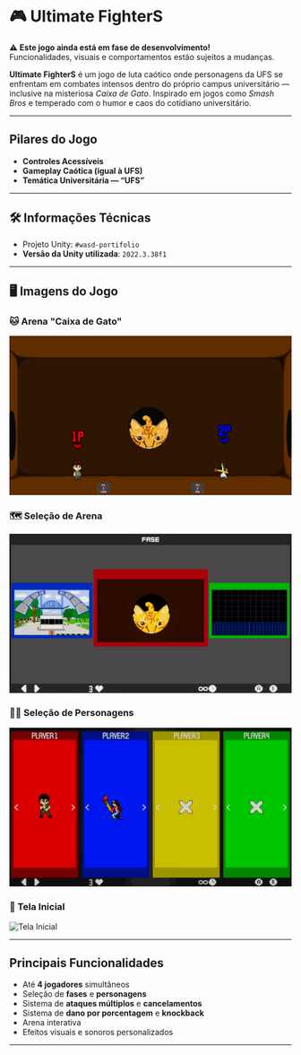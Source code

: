 # 🎮 Ultimate FighterS

⚠️ **Este jogo ainda está em fase de desenvolvimento!**  
Funcionalidades, visuais e comportamentos estão sujeitos a mudanças.

**Ultimate FighterS** é um jogo de luta caótico onde personagens da UFS se enfrentam em combates intensos dentro do próprio campus universitário — inclusive na misteriosa *Caixa de Gato*.
Inspirado em jogos como *Smash Bros* e temperado com o humor e caos do cotidiano universitário.

---

## Pilares do Jogo

- **Controles Acessíveis**
- **Gameplay Caótica (igual à UFS)**
- **Temática Universitária — “UFS”**

---

## 🛠️ Informações Técnicas

- Projeto Unity: `#wasd-portifolio`
- **Versão da Unity utilizada**: `2022.3.38f1`

---

## 🖥️ Imagens do Jogo

### 🐱 Arena "Caixa de Gato"
![Caixa de Gato](.github/images/Fase.png)

### 🗺️ Seleção de Arena
![Seleção de Arena](.github/images/SelecaoFase.png)

### 🧍‍♂️ Seleção de Personagens
![Seleção de Personagem](.github/images/SelecaoPersonagem.png)

### 🧨 Tela Inicial
![Tela Inicial](.github/images/TelaInicial.png)

---

## Principais Funcionalidades

- Até **4 jogadores** simultâneos
- Seleção de **fases** e **personagens**
- Sistema de **ataques múltiplos** e **cancelamentos**
- Sistema de **dano por porcentagem** e **knockback**
- Arena interativa
- Efeitos visuais e sonoros personalizados

---
